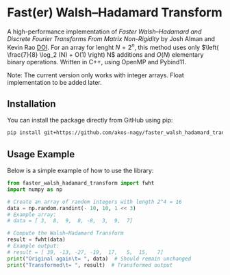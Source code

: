 # Fast(er) Walsh&ndash;Hadamard Transform

A high-performance implementation of *Faster Walsh&ndash;Hadamard and Discrete Fourier Transforms From Matrix Non-Rigidity* by Josh Alman and Kevin Rao [DOI](https://dl.acm.org/doi/10.1145/3564246.3585188). For an array for lenght $N = 2^n$, this method uses only $\left( \frac{7}{8} \log_2 (N) + O(1) \right) N$ additions and $O(N)$ elementary binary operations. Written in C++, using OpenMP and Pybind11.

Note: The current version only works with integer arrays. Float implementation to be added later.

## Installation

You can install the package directly from GitHub using pip:

```sh
pip install git+https://github.com/akos-nagy/faster_walsh_hadamard_transform.git
```

## Usage Example

Below is a simple example of how to use the library:

```python
from faster_walsh_hadamard_transform import fwht
import numpy as np

# Create an array of random integers with length 2^4 = 16
data = np.random.randint(- 10, 10, 1 << 3)
# Example array:
# data = [ 3,  8,  9,  8, -8,  3,  9,  7]

# Compute the Walsh–Hadamard Transform
result = fwht(data)
# Example output:
# result = [ 39, -13, -27, -19,  17,   5,  15,   7]
print("Original again\t= ", data)  # Should remain unchanged
print("Transformed\t= ", result)  # Transformed output
```
